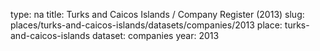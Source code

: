 type: na
title: Turks and Caicos Islands / Company Register (2013)
slug: places/turks-and-caicos-islands/datasets/companies/2013
place: turks-and-caicos-islands
dataset: companies
year: 2013
